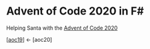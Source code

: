 # Advent of Code 2020 in F#

Helping Santa with the [Advent of Code 2020](https://adventofcode.com/2020)

[[aoc19](https://github.com/codybartfast/aoc19)] <- [aoc20]
